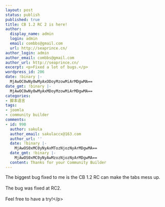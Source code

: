 ```yaml
---
layout: post
status: publish
published: true
title: CB 1.2 RC 2 is here!
author:
  display_name: admin
  login: admin
  email: combbs@gmail.com
  url: http://seaprince.cn/
author_login: admin
author_email: combbs@gmail.com
author_url: http://seaprince.cn/
excerpt: <p>Fixed a lot of bugs.</p>
wordpress_id: 206
date: !binary |-
  MjAwOC0wNy0wMyAxODoyMzowMiArMDgwMA==
date_gmt: !binary |-
  MjAwOC0wNy0wMyAxMDoyMzowMiArMDgwMA==
categories:
- 脚本语言
tags:
- joomla
- community builder
comments:
- id: 990
  author: sakula
  author_email: sakulaccx@163.com
  author_url: ''
  date: !binary |-
    MjAwOS0xMC0yNyAxMTozNjozNyArMDgwMA==
  date_gmt: !binary |-
    MjAwOS0xMC0yNyAwMzozNjozNyArMDgwMA==
  content: Thanks for your Community Builder
---
```

<p>The biggest bug fixed to me is the CB 1.2 RC can make the tabs mess up. <br &#47;><br />
The bug was fixed at RC2.<br &#47;><br />
Feel free to have a try!<&#47;p></p>
